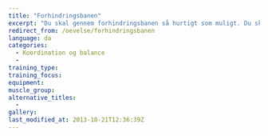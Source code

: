 ```yaml
---
title: "Forhindringsbanen"
excerpt: "Du skal gennem forhindringsbanen så hurtigt som muligt. Du skal selv bygge forhindringsbanen uden hjælp fra andre. Hvis først du har lagt en forhindring, må du ikke flytte den igen."
redirect_from: /oevelse/forhindringsbanen
language: da
categories:
  - Koordination og balance
  - 
training_type: 
training_focus: 
equipment:
muscle_group:
alternative_titles:
  - 
gallery:
last_modified_at: 2013-10-21T12:36:39Z
---
```




